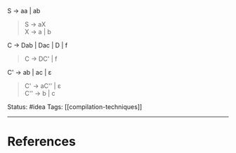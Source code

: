 S -> aa | ab  
> S -> aX  
> X -> a | b  

C -> Dab | Dac | D | f  
> C -> DC' | f  

C' -> ab | ac | ε  
> C' -> aC'' | ε    
> C'' -> b | c  

Status: #idea
Tags: [[compilation-techniques]]

---
# References
